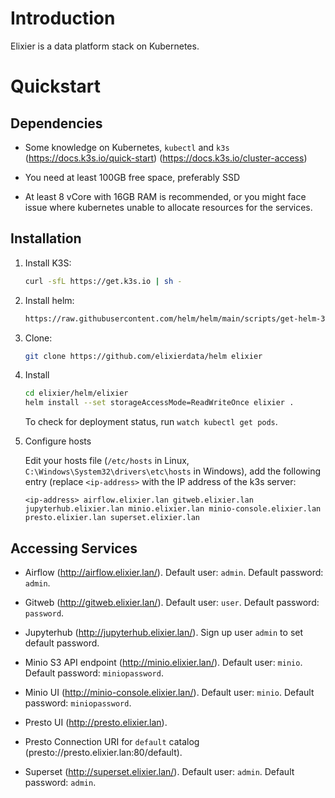 Introduction
=============

Elixier is a data platform stack on Kubernetes.

Quickstart
=============

Dependencies
-------------

- Some knowledge on Kubernetes, `kubectl` and `k3s` (https://docs.k3s.io/quick-start) (https://docs.k3s.io/cluster-access)

- You need at least 100GB free space, preferably SSD

- At least 8 vCore with 16GB RAM is recommended, or you might face issue where kubernetes unable to allocate resources for the services.

Installation
--------------

1. Install K3S:

   ```bash
   curl -sfL https://get.k3s.io | sh -
   ```

2. Install helm:

   ```bash
   https://raw.githubusercontent.com/helm/helm/main/scripts/get-helm-3 | sh -
   ```

3. Clone:

   ```bash
   git clone https://github.com/elixierdata/helm elixier
   ```

4. Install

   ```bash
   cd elixier/helm/elixier 
   helm install --set storageAccessMode=ReadWriteOnce elixier .
   ```

   To check for deployment status, run  `watch kubectl get pods`. 

5. Configure hosts

   Edit your hosts file (`/etc/hosts` in Linux, `C:\Windows\System32\drivers\etc\hosts` in Windows), add the 
   following entry (replace `<ip-address>` with the IP address of the k3s server:

   ```
   <ip-address> airflow.elixier.lan gitweb.elixier.lan jupyterhub.elixier.lan minio.elixier.lan minio-console.elixier.lan presto.elixier.lan superset.elixier.lan 
   ```

Accessing Services
-------------------

- Airflow (http://airflow.elixier.lan/). Default user: `admin`. Default password: `admin`.

- Gitweb (http://gitweb.elixier.lan/). Default user: `user`. Default password: `password`.

- Jupyterhub (http://jupyterhub.elixier.lan/). Sign up user `admin` to set default password.

- Minio S3 API endpoint (http://minio.elixier.lan/). Default user: `minio`. Default password: `miniopassword`.

- Minio UI (http://minio-console.elixier.lan/). Default user: `minio`. Default password: `miniopassword`.

- Presto UI (http://presto.elixier.lan).

- Presto Connection URI for `default` catalog (presto://presto.elixier.lan:80/default).

- Superset (http://superset.elixier.lan/). Default user: `admin`. Default password: `admin`.
